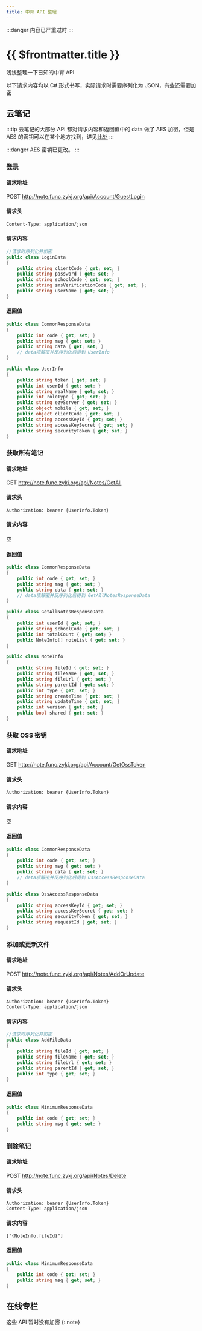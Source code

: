 ```yaml
---
title: 中育 API 整理
---
```


:::danger
内容已严重过时
:::

# {{ $frontmatter.title }}

浅浅整理一下已知的中育 API

以下请求内容均以 C# 形式书写，实际请求时需要序列化为 JSON，有些还需要加密


## 云笔记
:::tip
云笔记的大部分 API 都对请求内容和返回值中的 data 做了 AES 加密，但是 AES 的密钥可以在某个地方找到，详见[此处](https://blog.djdjz7.top/blogs/2023-01-23-zy-bin-file-analysis/#%E9%80%86%E5%90%91%E5%88%86%E6%9E%90)
:::

:::danger
AES 密钥已更改。
:::

### 登录 <Badge type="danger" text="已过时" />
#### 请求地址
POST http://note.func.zykj.org/api/Account/GuestLogin
#### 请求头
```
Content-Type: application/json
```
#### 请求内容
```csharp
//请求时序列化并加密
public class LoginData
{
    public string clientCode { get; set; }
    public string password { get; set; }
    public string schoolCode { get; set; }
    public string smsVerificationCode { get; set; };
    public string userName { get; set; }
}
```
#### 返回值
```csharp
public class CommonResponseData
{
    public int code { get; set; }
    public string msg { get; set; }
    public string data { get; set; }
    // data项解密并反序列化后得到 UserInfo
}

public class UserInfo
{
    public string token { get; set; }
    public int userId { get; set; }
    public string realName { get; set; }
    public int roleType { get; set; }
    public string ezyServer { get; set; }
    public object mobile { get; set; }
    public object clientCode { get; set; }
    public string accessKeyId { get; set; }
    public string accessKeySecret { get; set; }
    public string securityToken { get; set; }
}
```

### 获取所有笔记 <Badge type="danger" text="请求地址已过时" />
#### 请求地址
GET http://note.func.zykj.org/api/Notes/GetAll
#### 请求头
```
Authorization: bearer {UserInfo.Token}
```
#### 请求内容
空
#### 返回值
```csharp
public class CommonResponseData
{
    public int code { get; set; }
    public string msg { get; set; }
    public string data { get; set; }
    // data项解密并反序列化后得到 GetAllNotesResponseData
}

public class GetAllNotesResponseData
{
    public int userId { get; set; }
    public string schoolCode { get; set; }
    public int totalCount { get; set; }
    public NoteInfo[] noteList { get; set; }
}

public class NoteInfo
{
    public string fileId { get; set; }
    public string fileName { get; set; }
    public string fileUrl { get; set; }
    public string parentId { get; set; }
    public int type { get; set; }
    public string createTime { get; set; }
    public string updateTime { get; set; }
    public int version { get; set; }
    public bool shared { get; set; }
}
```

### 获取 OSS 密钥 <Badge type="danger" text="已过时" />
#### 请求地址
GET http://note.func.zykj.org/api/Account/GetOssToken
#### 请求头
```
Authorization: bearer {UserInfo.Token}
```
#### 请求内容
空
#### 返回值
```csharp
public class CommonResponseData
{
    public int code { get; set; }
    public string msg { get; set; }
    public string data { get; set; }
    // data项解密并反序列化后得到 OssAccessResponseData
}

public class OssAccessResponseData
{
    public string accessKeyId { get; set; }
    public string accessKeySecret { get; set; }
    public string securityToken { get; set; }
    public string requestId { get; set; }
}
```

### 添加或更新文件 <Badge type="danger" text="请求地址已过时（未验证）" />
#### 请求地址
POST http://note.func.zykj.org/api/Notes/AddOrUpdate
#### 请求头
```
Authorization: bearer {UserInfo.Token}
Content-Type: application/json
```
#### 请求内容
```csharp
//请求时序列化并加密
public class AddFileData
{
    public string fileId { get; set; }
    public string fileName { get; set; }
    public string fileUrl { get; set; }
    public string parentId { get; set; }
    public int type { get; set; }
}
```
#### 返回值
```csharp
public class MinimumResponseData
{
    public int code { get; set; }
    public string msg { get; set; }
}
```

### 删除笔记 <Badge type="danger" text="请求地址已过时（未验证）" />
#### 请求地址
POST http://note.func.zykj.org/api/Notes/Delete
#### 请求头
```
Authorization: bearer {UserInfo.Token}
Content-Type: application/json
```
#### 请求内容
```
["{NoteInfo.fileId}"]
```
#### 返回值
```csharp
public class MinimumResponseData
{
    public int code { get; set; }
    public string msg { get; set; }
}
```

## 在线专栏
这些 API 暂时没有加密
{:.note}
